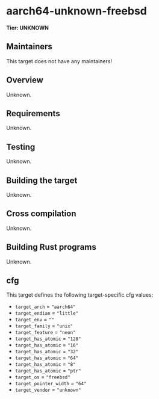 # aarch64-unknown-freebsd

**Tier: UNKNOWN**

## Maintainers
This target does not have any maintainers!

## Overview
Unknown.

## Requirements
Unknown.

## Testing
Unknown.

## Building the target
Unknown.

## Cross compilation
Unknown.

## Building Rust programs
Unknown.

## cfg
This target defines the following target-specific cfg values:
- `target_arch` = `"aarch64"`
- `target_endian` = `"little"`
- `target_env` = `""`
- `target_family` = `"unix"`
- `target_feature` = `"neon"`
- `target_has_atomic` = `"128"`
- `target_has_atomic` = `"16"`
- `target_has_atomic` = `"32"`
- `target_has_atomic` = `"64"`
- `target_has_atomic` = `"8"`
- `target_has_atomic` = `"ptr"`
- `target_os` = `"freebsd"`
- `target_pointer_width` = `"64"`
- `target_vendor` = `"unknown"`

